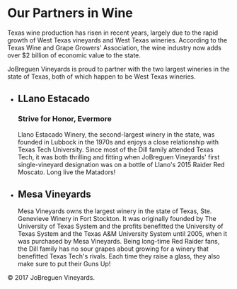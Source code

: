 # Our Partners in Wine

Texas wine production has risen in recent years, largely due to the rapid growth of West Texas vineyards and West Texas wineries. According to the Texas Wine and Grape Growers' Association, the wine industry now adds over $2 billion of economic value to the state. 

JoBreguen Vineyards is proud to partner with the two largest wineries in the state of Texas, both of which happen to be West Texas wineries.

- ## LLano Estacado
	### Strive for Honor, Evermore
	Llano Estacado Winery, the second-largest winery in the state, was founded in Lubbock in the 1970s and enjoys a close relationship with Texas Tech University. Since most of the Dill family attended Texas Tech, it was both thrilling and fitting when JoBreguen Vineyards' first single-vineyard designation was on a bottle of Llano's 2015 Raider Red Moscato. Long live the Matadors!
- ## Mesa Vineyards
	Mesa Vineyards owns the largest winery in the state of Texas, Ste. Genevieve Winery in Fort Stockton. It was originally founded by The University of Texas System and the profits benefitted the University of Texas System and the Texas A&M University System until 2005, when it was purchased by Mesa Vineyards. Being long-time Red Raider fans, the Dill family has no sour grapes about growing for a winery that benefitted Texas Tech's rivals. Each time they raise a glass, they also make sure to put their Guns Up!

© 2017 JoBreguen Vineyards.